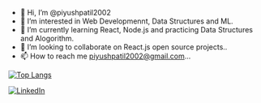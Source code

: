 - 👋 Hi, I’m @piyushpatil2002
- 👀 I’m interested in Web Developmennt, Data Structures and ML.
- 🌱 I’m currently learning React, Node.js and practicing Data Structures and Alogorithm.
- 💞️ I’m looking to collaborate on React.js open source projects..
- 📫 How to reach me piyushpatil2002@gmail.com...

[![Top Langs](https://github-readme-stats.vercel.app/api/top-langs/?username=piyushpatil2002&layout=compact)](https://github.com/anuraghazra/github-readme-stats)
<!---
piyushpatil2002/piyushpatil2002 is a ✨ special ✨ repository because its `README.md` (this file) appears on your GitHub profile.
You can click the Preview link to take a look at your changes.
--->


<a href="https://https://www.linkedin.com/in/piyush-patil-686517218//"><img src="https://img.shields.io/badge/linkedin-%230077B5.svg?&style=for-the-badge&logo=linkedin&logoColor=white" alt="LinkedIn" /></a>&nbsp;



